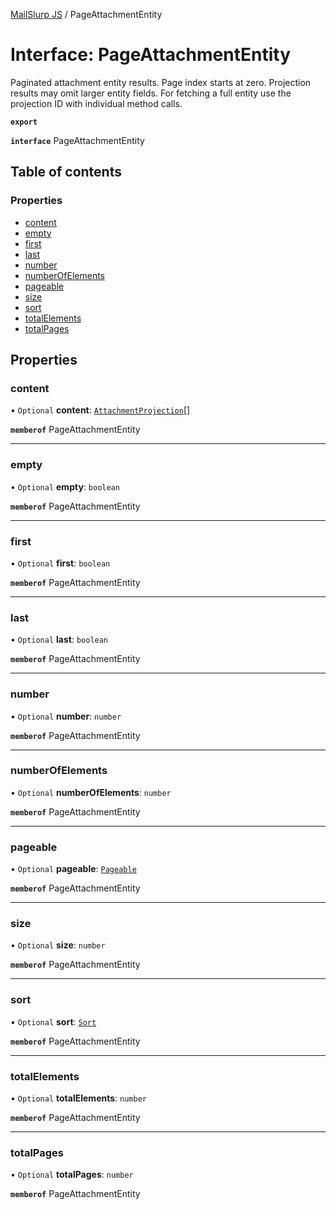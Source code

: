 [MailSlurp JS](../README.md) / PageAttachmentEntity

# Interface: PageAttachmentEntity

Paginated attachment entity results. Page index starts at zero. Projection results may omit larger entity fields. For fetching a full entity use the projection ID with individual method calls.

**`export`**

**`interface`** PageAttachmentEntity

## Table of contents

### Properties

- [content](PageAttachmentEntity.md#content)
- [empty](PageAttachmentEntity.md#empty)
- [first](PageAttachmentEntity.md#first)
- [last](PageAttachmentEntity.md#last)
- [number](PageAttachmentEntity.md#number)
- [numberOfElements](PageAttachmentEntity.md#numberofelements)
- [pageable](PageAttachmentEntity.md#pageable)
- [size](PageAttachmentEntity.md#size)
- [sort](PageAttachmentEntity.md#sort)
- [totalElements](PageAttachmentEntity.md#totalelements)
- [totalPages](PageAttachmentEntity.md#totalpages)

## Properties

### content

• `Optional` **content**: [`AttachmentProjection`](AttachmentProjection.md)[]

**`memberof`** PageAttachmentEntity

___

### empty

• `Optional` **empty**: `boolean`

**`memberof`** PageAttachmentEntity

___

### first

• `Optional` **first**: `boolean`

**`memberof`** PageAttachmentEntity

___

### last

• `Optional` **last**: `boolean`

**`memberof`** PageAttachmentEntity

___

### number

• `Optional` **number**: `number`

**`memberof`** PageAttachmentEntity

___

### numberOfElements

• `Optional` **numberOfElements**: `number`

**`memberof`** PageAttachmentEntity

___

### pageable

• `Optional` **pageable**: [`Pageable`](Pageable.md)

**`memberof`** PageAttachmentEntity

___

### size

• `Optional` **size**: `number`

**`memberof`** PageAttachmentEntity

___

### sort

• `Optional` **sort**: [`Sort`](Sort.md)

**`memberof`** PageAttachmentEntity

___

### totalElements

• `Optional` **totalElements**: `number`

**`memberof`** PageAttachmentEntity

___

### totalPages

• `Optional` **totalPages**: `number`

**`memberof`** PageAttachmentEntity
